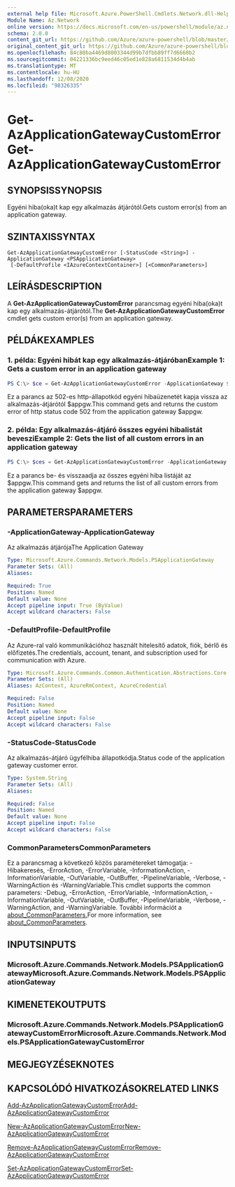 ```yaml
---
external help file: Microsoft.Azure.PowerShell.Cmdlets.Network.dll-Help.xml
Module Name: Az.Network
online version: https://docs.microsoft.com/en-us/powershell/module/az.network/get-azapplicationgatewaycustomerror
schema: 2.0.0
content_git_url: https://github.com/Azure/azure-powershell/blob/master/src/Network/Network/help/Get-AzApplicationGatewayCustomError.md
original_content_git_url: https://github.com/Azure/azure-powershell/blob/master/src/Network/Network/help/Get-AzApplicationGatewayCustomError.md
ms.openlocfilehash: 84c80ba4469d8003344d99b7dfbb89ff7d6660b2
ms.sourcegitcommit: 04221336bc9eed46c05ed1e828a6811534d4b4ab
ms.translationtype: MT
ms.contentlocale: hu-HU
ms.lasthandoff: 12/08/2020
ms.locfileid: "98326335"
---
```

# <span data-ttu-id="58cd4-101">Get-AzApplicationGatewayCustomError</span><span class="sxs-lookup"><span data-stu-id="58cd4-101">Get-AzApplicationGatewayCustomError</span></span>

## <span data-ttu-id="58cd4-102">SYNOPSIS</span><span class="sxs-lookup"><span data-stu-id="58cd4-102">SYNOPSIS</span></span>
<span data-ttu-id="58cd4-103">Egyéni hiba(oka)t kap egy alkalmazás átjárótól.</span><span class="sxs-lookup"><span data-stu-id="58cd4-103">Gets custom error(s) from an application gateway.</span></span>

## <span data-ttu-id="58cd4-104">SZINTAXIS</span><span class="sxs-lookup"><span data-stu-id="58cd4-104">SYNTAX</span></span>

```
Get-AzApplicationGatewayCustomError [-StatusCode <String>] -ApplicationGateway <PSApplicationGateway>
 [-DefaultProfile <IAzureContextContainer>] [<CommonParameters>]
```

## <span data-ttu-id="58cd4-105">LEÍRÁS</span><span class="sxs-lookup"><span data-stu-id="58cd4-105">DESCRIPTION</span></span>
<span data-ttu-id="58cd4-106">A **Get-AzApplicationGatewayCustomError** parancsmag egyéni hiba(oka)t kap egy alkalmazás-átjárótól.</span><span class="sxs-lookup"><span data-stu-id="58cd4-106">The **Get-AzApplicationGatewayCustomError** cmdlet gets custom error(s) from an application gateway.</span></span>

## <span data-ttu-id="58cd4-107">PÉLDÁK</span><span class="sxs-lookup"><span data-stu-id="58cd4-107">EXAMPLES</span></span>

### <span data-ttu-id="58cd4-108">1. példa: Egyéni hibát kap egy alkalmazás-átjáróban</span><span class="sxs-lookup"><span data-stu-id="58cd4-108">Example 1: Gets a custom error in an application gateway</span></span>
```powershell
PS C:\> $ce = Get-AzApplicationGatewayCustomError -ApplicationGateway $appgw -StatusCode HttpStatus502
```

<span data-ttu-id="58cd4-109">Ez a parancs az 502-es http-állapotkód egyéni hibaüzenetét kapja vissza az alkalmazás-átjárótól $appgw.</span><span class="sxs-lookup"><span data-stu-id="58cd4-109">This command gets and returns the custom error of http status code 502 from the application gateway $appgw.</span></span>

### <span data-ttu-id="58cd4-110">2. példa: Egy alkalmazás-átjáró összes egyéni hibalistát beveszi</span><span class="sxs-lookup"><span data-stu-id="58cd4-110">Example 2: Gets the list of all custom errors in an application gateway</span></span>
```powershell
PS C:\> $ces = Get-AzApplicationGatewayCustomError -ApplicationGateway $appgw
```

<span data-ttu-id="58cd4-111">Ez a parancs be- és visszaadja az összes egyéni hiba listáját az $appgw.</span><span class="sxs-lookup"><span data-stu-id="58cd4-111">This command gets and returns the list of all custom errors from the application gateway $appgw.</span></span>

## <span data-ttu-id="58cd4-112">PARAMETERS</span><span class="sxs-lookup"><span data-stu-id="58cd4-112">PARAMETERS</span></span>

### <span data-ttu-id="58cd4-113">-ApplicationGateway</span><span class="sxs-lookup"><span data-stu-id="58cd4-113">-ApplicationGateway</span></span>
<span data-ttu-id="58cd4-114">Az alkalmazás átjárója</span><span class="sxs-lookup"><span data-stu-id="58cd4-114">The Application Gateway</span></span>

```yaml
Type: Microsoft.Azure.Commands.Network.Models.PSApplicationGateway
Parameter Sets: (All)
Aliases:

Required: True
Position: Named
Default value: None
Accept pipeline input: True (ByValue)
Accept wildcard characters: False
```

### <span data-ttu-id="58cd4-115">-DefaultProfile</span><span class="sxs-lookup"><span data-stu-id="58cd4-115">-DefaultProfile</span></span>
<span data-ttu-id="58cd4-116">Az Azure-ral való kommunikációhoz használt hitelesítő adatok, fiók, bérlő és előfizetés.</span><span class="sxs-lookup"><span data-stu-id="58cd4-116">The credentials, account, tenant, and subscription used for communication with Azure.</span></span>

```yaml
Type: Microsoft.Azure.Commands.Common.Authentication.Abstractions.Core.IAzureContextContainer
Parameter Sets: (All)
Aliases: AzContext, AzureRmContext, AzureCredential

Required: False
Position: Named
Default value: None
Accept pipeline input: False
Accept wildcard characters: False
```

### <span data-ttu-id="58cd4-117">-StatusCode</span><span class="sxs-lookup"><span data-stu-id="58cd4-117">-StatusCode</span></span>
<span data-ttu-id="58cd4-118">Az alkalmazás-átjáró ügyfélhiba állapotkódja.</span><span class="sxs-lookup"><span data-stu-id="58cd4-118">Status code of the application gateway customer error.</span></span>

```yaml
Type: System.String
Parameter Sets: (All)
Aliases:

Required: False
Position: Named
Default value: None
Accept pipeline input: False
Accept wildcard characters: False
```

### <span data-ttu-id="58cd4-119">CommonParameters</span><span class="sxs-lookup"><span data-stu-id="58cd4-119">CommonParameters</span></span>
<span data-ttu-id="58cd4-120">Ez a parancsmag a következő közös paramétereket támogatja: -Hibakeresés, -ErrorAction, -ErrorVariable, -InformationAction, -InformationVariable, -OutVariable, -OutBuffer, -PipelineVariable, -Verbose, -WarningAction és -WarningVariable.</span><span class="sxs-lookup"><span data-stu-id="58cd4-120">This cmdlet supports the common parameters: -Debug, -ErrorAction, -ErrorVariable, -InformationAction, -InformationVariable, -OutVariable, -OutBuffer, -PipelineVariable, -Verbose, -WarningAction, and -WarningVariable.</span></span> <span data-ttu-id="58cd4-121">További információt a [about_CommonParameters.](http://go.microsoft.com/fwlink/?LinkID=113216)</span><span class="sxs-lookup"><span data-stu-id="58cd4-121">For more information, see [about_CommonParameters](http://go.microsoft.com/fwlink/?LinkID=113216).</span></span>

## <span data-ttu-id="58cd4-122">INPUTS</span><span class="sxs-lookup"><span data-stu-id="58cd4-122">INPUTS</span></span>

### <span data-ttu-id="58cd4-123">Microsoft.Azure.Commands.Network.Models.PSApplicationGateway</span><span class="sxs-lookup"><span data-stu-id="58cd4-123">Microsoft.Azure.Commands.Network.Models.PSApplicationGateway</span></span>

## <span data-ttu-id="58cd4-124">KIMENETEK</span><span class="sxs-lookup"><span data-stu-id="58cd4-124">OUTPUTS</span></span>

### <span data-ttu-id="58cd4-125">Microsoft.Azure.Commands.Network.Models.PSApplicationGatewayCustomError</span><span class="sxs-lookup"><span data-stu-id="58cd4-125">Microsoft.Azure.Commands.Network.Models.PSApplicationGatewayCustomError</span></span>

## <span data-ttu-id="58cd4-126">MEGJEGYZÉSEK</span><span class="sxs-lookup"><span data-stu-id="58cd4-126">NOTES</span></span>

## <span data-ttu-id="58cd4-127">KAPCSOLÓDÓ HIVATKOZÁSOK</span><span class="sxs-lookup"><span data-stu-id="58cd4-127">RELATED LINKS</span></span>

[<span data-ttu-id="58cd4-128">Add-AzApplicationGatewayCustomError</span><span class="sxs-lookup"><span data-stu-id="58cd4-128">Add-AzApplicationGatewayCustomError</span></span>](./Add-AzApplicationGatewayCustomError.md)

[<span data-ttu-id="58cd4-129">New-AzApplicationGatewayCustomError</span><span class="sxs-lookup"><span data-stu-id="58cd4-129">New-AzApplicationGatewayCustomError</span></span>](./New-AzApplicationGatewayCustomError.md)

[<span data-ttu-id="58cd4-130">Remove-AzApplicationGatewayCustomError</span><span class="sxs-lookup"><span data-stu-id="58cd4-130">Remove-AzApplicationGatewayCustomError</span></span>](./Remove-AzApplicationGatewayCustomError.md)

[<span data-ttu-id="58cd4-131">Set-AzApplicationGatewayCustomError</span><span class="sxs-lookup"><span data-stu-id="58cd4-131">Set-AzApplicationGatewayCustomError</span></span>](./Set-AzApplicationGatewayCustomError.md)
